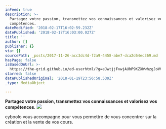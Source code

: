 ```yaml
---
inFeed: true
description: >-
  Partagez votre passion, transmettez vos connaissances et valorisez vos
  compétences.
dateModified: '2018-02-17T16:02:59.232Z'
datePublished: '2018-02-17T16:03:00.027Z'
title: ''
author: []
publisher: {}
via: {}
sourcePath: _posts/2017-11-26-acc3dc4d-f2a9-4458-abe7-dca2d64ec369.md
hasPage: false
isBasedOnUrl: >-
  https://the-grid.github.io/ed-userhtml/?g=eJwtjjFvwjAUhP9KZXWwhzgJoVVaYwZohixVVZA6IIQe9oMEBceKH6VR1f_etGS87053Nwumqz3dUe9RM8Ivik_wCTfK5tfa2fYq7wcZvN5s1QiW7-XqbfdRLFblutiVL5rlMD1kkOVRiilE08zmESQZRuljYpN8sn8y8MAUP1ycobp1XHxbbVtzOaMjFbSVpkMgLBr8I5yND4QKMnRGs4rIh-c4Nk09-PL_kDQVUNzIU2BDDELvjE6VlUeksScs-jUcX-GMnFUIlolNspXgPTq7rOrG8iDUj-BCzeLb4vwX3jJcoA
starred: false
datePublishedOriginal: '2018-01-19T23:56:58.539Z'
_type: MediaObject

---
```

**Partagez votre passion, transmettez vos connaissances et valorisez vos compétences.**
![](https://the-grid-user-content.s3-us-west-2.amazonaws.com/2a6a66e8-58a6-49f6-b4b8-c55d996a7a94.png)

cyboolo vous accompagne pour vous permettre de vous concentrer sur la création et la vente de vos cours.